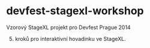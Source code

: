 devfest-stagexl-workshop
========================

Vzorový StageXL projekt pro Devfest Prague 2014

5. kroků pro interaktivní hovadinku ve StageXL.
